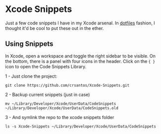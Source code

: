 # Xcode Snippets

Just a few code snippets I have in my Xcode arsenal. In [dotfiles](http://dotfiles.org/) fashion, I thought it'd be cool to put these out in the ether.

## Using Snippets

In Xcode, open a workspace and toggle the right sidebar to be visible. On the bottom, there is a panel with four icons in the header. Click on the `{ }` icon to open the Code Snippets Library.

1 - Just clone the project:

```git clone https://github.com/crsantos/Xcode-Snippets.git```

2 -   Backup current snippets (just in case)

```mv ~/Library/Developer/Xcode/UserData/CodeSnippets ~/Library/Developer/Xcode/UserData/CodeSnippets.old```

3 - And symlink the repo to the xcode snippets folder

```ls -s Xcode-Snippets ~/Library/Developer/Xcode/UserData/CodeSnippets```